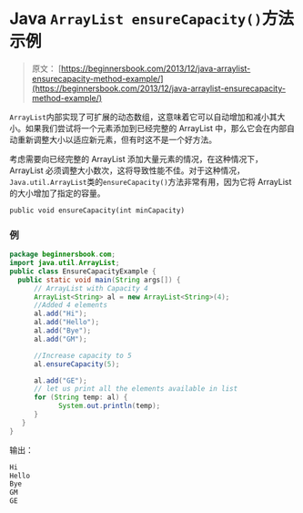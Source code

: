 # Java `ArrayList ensureCapacity()`方法示例

> 原文： [https://beginnersbook.com/2013/12/java-arraylist-ensurecapacity-method-example/](https://beginnersbook.com/2013/12/java-arraylist-ensurecapacity-method-example/)

`ArrayList`内部实现了可扩展的动态数组，这意味着它可以自动增加和减小其大小。如果我们尝试将一个元素添加到已经完整的 ArrayList 中，那么它会在内部自动重新调整大小以适应新元素，但有时这不是一个好方法。

考虑需要向已经完整的 ArrayList 添加大量元素的情况，在这种情况下，ArrayList 必须调整大小数次，这将导致性能不佳。对于这种情况，`Java.util.ArrayList`类的`ensureCapacity()`方法非常有用，因为它将 ArrayList 的大小增加了指定的容量。

`public void ensureCapacity(int minCapacity)`

### 例

```java
package beginnersbook.com;
import java.util.ArrayList;
public class EnsureCapacityExample {
  public static void main(String args[]) {
      // ArrayList with Capacity 4
      ArrayList<String> al = new ArrayList<String>(4);
      //Added 4 elements
      al.add("Hi");
      al.add("Hello");
      al.add("Bye");
      al.add("GM");

      //Increase capacity to 5
      al.ensureCapacity(5);

      al.add("GE");
      // let us print all the elements available in list
      for (String temp: al) {
            System.out.println(temp);
      }
   }
}
```

输出：

```java
Hi
Hello
Bye
GM
GE
```